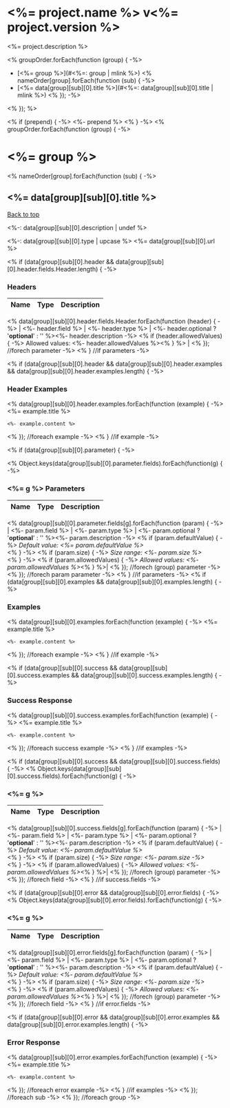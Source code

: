<a name="top"></a>
# <%= project.name %> v<%= project.version %>

<%= project.description %>

<% groupOrder.forEach(function (group) { -%>
- [<%= group %>](#<%=: group | mlink %>)
  <% nameOrder[group].forEach(function (sub) { -%>
- [<%= data[group][sub][0].title %>](#<%=: data[group][sub][0].title | mlink %>)
  <% }); -%>

<% }); %>

<% if (prepend) { -%>
<%- prepend %>
<% } -%>
<% groupOrder.forEach(function (group) { -%>
# <%= group %>

<% nameOrder[group].forEach(function (sub) { -%>
## <%= data[group][sub][0].title %>
[Back to top](#top)

<%-: data[group][sub][0].description | undef %>

  <%-: data[group][sub][0].type | upcase %> <%= data[group][sub][0].url %>

<% if (data[group][sub][0].header && data[group][sub][0].header.fields.Header.length) { -%>
### Headers

| Name    | Type      | Description                          |
|---------|-----------|--------------------------------------|
<% data[group][sub][0].header.fields.Header.forEach(function (header) { -%>
| <%- header.field %> | <%- header.type %> | <%- header.optional ? '**optional**' : '' %><%- header.description -%>
<% if (header.allowedValues) { -%>
Allowed values: <%- header.allowedValues %><% } %> |
<% }); //forech parameter -%>
<% } //if parameters -%>

<% if (data[group][sub][0].header && data[group][sub][0].header.examples && data[group][sub][0].header.examples.length) { -%>

### Header Examples

<% data[group][sub][0].header.examples.forEach(function (example) { -%>
<%= example.title %>

```
<%- example.content %>
```
<% }); //foreach example -%>
<% } //if example -%>

<% if (data[group][sub][0].parameter) { -%>

<% Object.keys(data[group][sub][0].parameter.fields).forEach(function(g) { -%>

### <%= g %> Parameters

| Name     | Type       | Description                           |
|:---------|:-----------|:--------------------------------------|
<% data[group][sub][0].parameter.fields[g].forEach(function (param) { -%>
| <%- param.field %> | <%- param.type %> | <%- param.optional ? '**optional**' : '' %><%- param.description -%>
<% if (param.defaultValue) { -%>
_Default value: <%= param.defaultValue %>_<br><% } -%>
<% if (param.size) { -%>
_Size range: <%- param.size %>_<br><% } -%>
<% if (param.allowedValues) { -%>
_Allowed values: <%- param.allowedValues %>_<% } %>|
<% }); //forech (group) parameter -%>
<% }); //forech param parameter -%>
<% } //if parameters -%>
<% if (data[group][sub][0].examples && data[group][sub][0].examples.length) { -%>
### Examples

<% data[group][sub][0].examples.forEach(function (example) { -%>
<%= example.title %>

```
<%- example.content %>
```
<% }); //foreach example -%>
<% } //if example -%>

<% if (data[group][sub][0].success && data[group][sub][0].success.examples && data[group][sub][0].success.examples.length) { -%>
### Success Response

<% data[group][sub][0].success.examples.forEach(function (example) { -%>
<%= example.title %>

```
<%- example.content %>
```
<% }); //foreach success example -%>
<% } //if examples -%>

<% if (data[group][sub][0].success && data[group][sub][0].success.fields) { -%>
<% Object.keys(data[group][sub][0].success.fields).forEach(function(g) { -%>
### <%= g %>

| Name     | Type       | Description                           |
|:---------|:-----------|:--------------------------------------|
<% data[group][sub][0].success.fields[g].forEach(function (param) { -%>
| <%- param.field %> | <%- param.type %> | <%- param.optional ? '**optional**' : '' %><%- param.description -%>
<% if (param.defaultValue) { -%>
_Default value: <%- param.defaultValue %>_<br><% } -%>
<% if (param.size) { -%>
_Size range: <%- param.size -%>_<br><% } -%>
<% if (param.allowedValues) { -%>
_Allowed values: <%- param.allowedValues %>_<% } %>|
<% }); //forech (group) parameter -%>
<% }); //forech field -%>
<% } //if success.fields -%>


<% if (data[group][sub][0].error && data[group][sub][0].error.fields) { -%>
<% Object.keys(data[group][sub][0].error.fields).forEach(function(g) { -%>
### <%= g %>

| Name     | Type       | Description                           |
|:---------|:-----------|:--------------------------------------|
<% data[group][sub][0].error.fields[g].forEach(function (param) { -%>
| <%- param.field %> | <%- param.type %> | <%- param.optional ? '**optional**' : '' %><%- param.description -%>
<% if (param.defaultValue) { -%>
_Default value: <%- param.defaultValue %>_<br><% } -%>
<% if (param.size) { -%>
_Size range: <%- param.size -%>_<br><% } -%>
<% if (param.allowedValues) { -%>
_Allowed values: <%- param.allowedValues %>_<% } %>|
<% }); //forech (group) parameter -%>
<% }); //forech field -%>
<% } //if error.fields -%>


<% if (data[group][sub][0].error && data[group][sub][0].error.examples && data[group][sub][0].error.examples.length) { -%>
### Error Response

<% data[group][sub][0].error.examples.forEach(function (example) { -%>
<%= example.title %>

```
<%- example.content %>
```
<% }); //foreach error example -%>
<% } //if examples -%>
<% }); //foreach sub  -%>
<% }); //foreach group -%>
